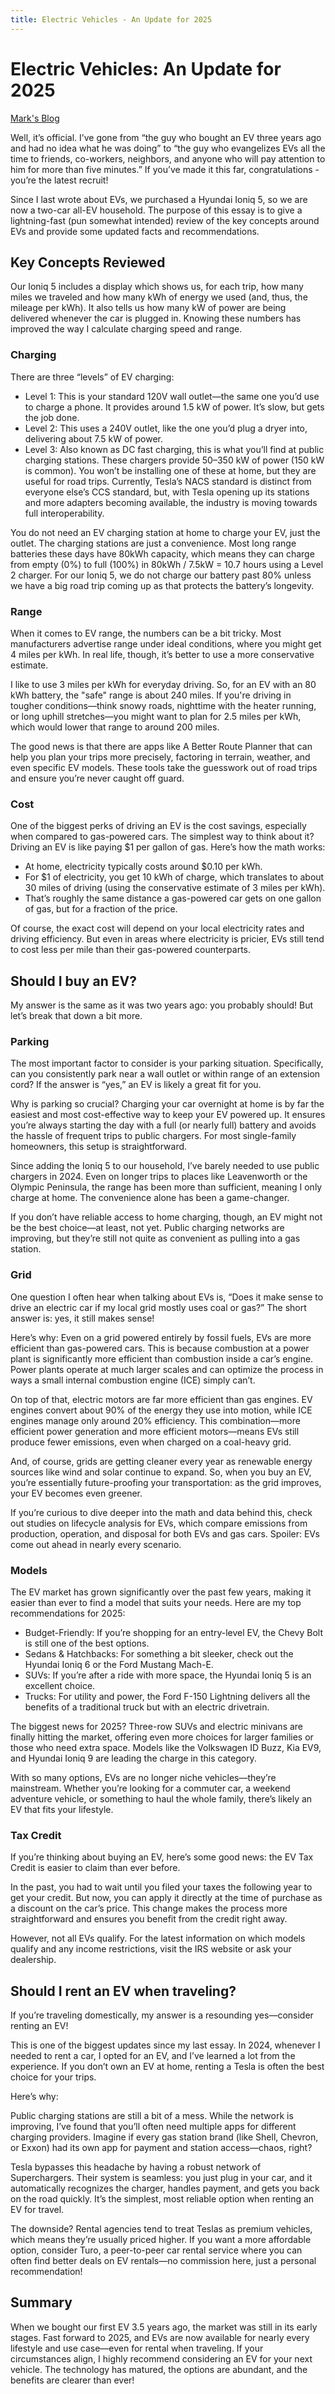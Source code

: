 ```yaml
---
title: Electric Vehicles - An Update for 2025
---
```


# Electric Vehicles: An Update for 2025
[Mark's Blog](index.md)

Well, it’s official. I’ve gone from “the guy who bought an EV three years ago and had no idea what he was doing” to “the guy who evangelizes EVs all the time to friends, co-workers, neighbors, and anyone who will pay attention to him for more than five minutes.” If you’ve made it this far, congratulations - you’re the latest recruit!

Since I last wrote about EVs, we purchased a Hyundai Ioniq 5, so we are now a two-car all-EV household. The purpose of this essay is to give a lightning-fast (pun somewhat intended) review of the key concepts around EVs and provide some updated facts and recommendations.

## Key Concepts Reviewed
Our Ioniq 5 includes a display which shows us, for each trip, how many miles we traveled and how many kWh of energy we used (and, thus, the mileage per kWh). It also tells us how many kW of power are being delivered whenever the car is plugged in. Knowing these numbers has improved the way I calculate charging speed and range.

### Charging
There are three “levels” of EV charging:
* Level 1: This is your standard 120V wall outlet—the same one you’d use to charge a phone. It provides around 1.5 kW of power. It’s slow, but gets the job done.
* Level 2: This uses a 240V outlet, like the one you’d plug a dryer into, delivering about 7.5 kW of power.
* Level 3: Also known as DC fast charging, this is what you’ll find at public charging stations. These chargers provide 50–350 kW of power (150 kW is common). You won’t be installing one of these at home, but they are useful for road trips. Currently, Tesla’s NACS standard is distinct from everyone else’s CCS standard, but, with Tesla opening up its stations and more adapters becoming available, the industry is moving towards full interoperability.

You do not need an EV charging station at home to charge your EV, just the outlet. The charging stations are just a convenience.  Most long range batteries these days have 80kWh capacity, which means they can charge from empty (0%) to full (100%) in 80kWh / 7.5kW = 10.7 hours using a Level 2 charger. For our Ioniq 5, we do not charge our battery past 80% unless we have a big road trip coming up as that protects the battery’s longevity.

### Range
When it comes to EV range, the numbers can be a bit tricky. Most manufacturers advertise range under ideal conditions, where you might get 4 miles per kWh. In real life, though, it’s better to use a more conservative estimate.

I like to use 3 miles per kWh for everyday driving. So, for an EV with an 80 kWh battery, the "safe" range is about 240 miles. If you're driving in tougher conditions—think snowy roads, nighttime with the heater running, or long uphill stretches—you might want to plan for 2.5 miles per kWh, which would lower that range to around 200 miles.

The good news is that there are apps like A Better Route Planner that can help you plan your trips more precisely, factoring in terrain, weather, and even specific EV models. These tools take the guesswork out of road trips and ensure you’re never caught off guard.

### Cost
One of the biggest perks of driving an EV is the cost savings, especially when compared to gas-powered cars. The simplest way to think about it? Driving an EV is like paying $1 per gallon of gas. Here’s how the math works:
* At home, electricity typically costs around $0.10 per kWh.
* For $1 of electricity, you get 10 kWh of charge, which translates to about 30 miles of driving (using the conservative estimate of 3 miles per kWh).
* That’s roughly the same distance a gas-powered car gets on one gallon of gas, but for a fraction of the price.

Of course, the exact cost will depend on your local electricity rates and driving efficiency. But even in areas where electricity is pricier, EVs still tend to cost less per mile than their gas-powered counterparts.

## Should I buy an EV?
My answer is the same as it was two years ago: you probably should! But let’s break that down a bit more.

### Parking
The most important factor to consider is your parking situation. Specifically, can you consistently park near a wall outlet or within range of an extension cord? If the answer is “yes,” an EV is likely a great fit for you.

Why is parking so crucial? Charging your car overnight at home is by far the easiest and most cost-effective way to keep your EV powered up. It ensures you’re always starting the day with a full (or nearly full) battery and avoids the hassle of frequent trips to public chargers. For most single-family homeowners, this setup is straightforward.

Since adding the Ioniq 5 to our household, I’ve barely needed to use public chargers in 2024. Even on longer trips to places like Leavenworth or the Olympic Peninsula, the range has been more than sufficient, meaning I only charge at home. The convenience alone has been a game-changer.

If you don’t have reliable access to home charging, though, an EV might not be the best choice—at least, not yet. Public charging networks are improving, but they’re still not quite as convenient as pulling into a gas station.

### Grid
One question I often hear when talking about EVs is, “Does it make sense to drive an electric car if my local grid mostly uses coal or gas?” The short answer is: yes, it still makes sense!

Here’s why: Even on a grid powered entirely by fossil fuels, EVs are more efficient than gas-powered cars. This is because combustion at a power plant is significantly more efficient than combustion inside a car’s engine. Power plants operate at much larger scales and can optimize the process in ways a small internal combustion engine (ICE) simply can’t.

On top of that, electric motors are far more efficient than gas engines. EV engines convert about 90% of the energy they use into motion, while ICE engines manage only around 20% efficiency. This combination—more efficient power generation and more efficient motors—means EVs still produce fewer emissions, even when charged on a coal-heavy grid.

And, of course, grids are getting cleaner every year as renewable energy sources like wind and solar continue to expand. So, when you buy an EV, you’re essentially future-proofing your transportation: as the grid improves, your EV becomes even greener.

If you’re curious to dive deeper into the math and data behind this, check out studies on lifecycle analysis for EVs, which compare emissions from production, operation, and disposal for both EVs and gas cars. Spoiler: EVs come out ahead in nearly every scenario.

### Models
The EV market has grown significantly over the past few years, making it easier than ever to find a model that suits your needs.
Here are my top recommendations for 2025:

* Budget-Friendly: If you’re shopping for an entry-level EV, the Chevy Bolt is still one of the best options.
* Sedans & Hatchbacks: For something a bit sleeker, check out the Hyundai Ioniq 6 or the Ford Mustang Mach-E.
* SUVs: If you’re after a ride with more space, the Hyundai Ioniq 5 is an excellent choice.
* Trucks: For utility and power, the Ford F-150 Lightning delivers all the benefits of a traditional truck but with an electric drivetrain.

The biggest news for 2025? Three-row SUVs and electric minivans are finally hitting the market, offering even more choices for larger families or those who need extra space. Models like the Volkswagen ID Buzz, Kia EV9, and Hyundai Ioniq 9 are leading the charge in this category.

With so many options, EVs are no longer niche vehicles—they’re mainstream. Whether you’re looking for a commuter car, a weekend adventure vehicle, or something to haul the whole family, there’s likely an EV that fits your lifestyle.

### Tax Credit
If you’re thinking about buying an EV, here’s some good news: the EV Tax Credit is easier to claim than ever before.

In the past, you had to wait until you filed your taxes the following year to get your credit. But now, you can apply it directly at the time of purchase as a discount on the car’s price. This change makes the process more straightforward and ensures you benefit from the credit right away.

However, not all EVs qualify. For the latest information on which models qualify and any income restrictions, visit the IRS website or ask your dealership.

## Should I rent an EV when traveling?
If you’re traveling domestically, my answer is a resounding yes—consider renting an EV!

This is one of the biggest updates since my last essay. In 2024, whenever I needed to rent a car, I opted for an EV, and I’ve learned a lot from the experience. If you don’t own an EV at home, renting a Tesla is often the best choice for your trips.

Here’s why:

Public charging stations are still a bit of a mess. While the network is improving, I’ve found that you’ll often need multiple apps for different charging providers. Imagine if every gas station brand (like Shell, Chevron, or Exxon) had its own app for payment and station access—chaos, right?

Tesla bypasses this headache by having a robust network of Superchargers. Their system is seamless: you just plug in your car, and it automatically recognizes the charger, handles payment, and gets you back on the road quickly. It’s the simplest, most reliable option when renting an EV for travel.

The downside? Rental agencies tend to treat Teslas as premium vehicles, which means they’re usually priced higher. If you want a more affordable option, consider Turo, a peer-to-peer car rental service where you can often find better deals on EV rentals—no commission here, just a personal recommendation!

## Summary
When we bought our first EV 3.5 years ago, the market was still in its early stages. Fast forward to 2025, and EVs are now available for nearly every lifestyle and use case—even for rental when traveling. If your circumstances align, I highly recommend considering an EV for your next vehicle. The technology has matured, the options are abundant, and the benefits are clearer than ever!
